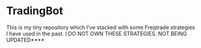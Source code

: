 # TradingBot

This is my tiny repository which I've stacked with some Freqtrade strategies I have used in the past. I DO NOT OWN THESE STRATEGIES. NOT BEING UPDATED****
